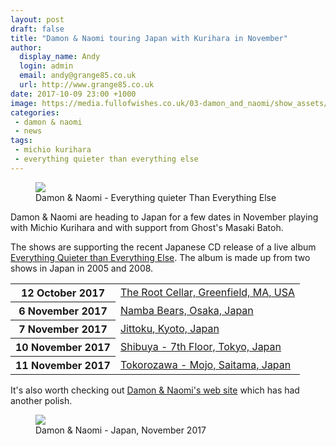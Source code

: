 ```yaml
---
layout: post
draft: false
title: "Damon & Naomi touring Japan with Kurihara in November"
author:
  display_name: Andy
  login: admin
  email: andy@grange85.co.uk
  url: http://www.grange85.co.uk
date: 2017-10-09 23:00 +1000
image: https://media.fullofwishes.co.uk/03-damon_and_naomi/show_assets/2017-11/2017-11-damon-and-naomi-japan.jpg
categories:
 - damon & naomi
 - news
tags:
 - michio kurihara
 - everything quieter than everything else
---
```

<figure class="caption aligncenter"><img src="https://media.fullofwishes.co.uk/03-damon_and_naomi/sleeves/damon-and-naomi-everything-quieter-than-everything-else.jpg" class="img-fluid" /><figcaption>Damon & Naomi - Everything quieter Than Everything Else</figcaption></figure>
<p class="lead">Damon & Naomi are heading to Japan for a few dates in November playing with Michio Kurihara and with support from Ghost's Masaki Batoh.</p>
<p>The shows are supporting the recent Japanese CD release of a live album <a href="/database/damon-and-naomi/releases/damon-and-naomi-everything-quieter-than-everything-else/">Everything Quieter than Everything Else</a>. The album is made up from two shows in Japan in 2005 and 2008.</p>
<table class="table table-striped">
      <tbody><tr>
        <th class="col-md-4">12 October 2017</th>
        <td class="col-md-8"><a href="/database/damon-and-naomi/shows/2017/2017-10-12-damon-and-naomi-root-cellar-greenfield-ma-usa/">The Root Cellar, Greenfield, MA, USA</a></td>
      </tr>
      <tr>
        <th class="col-md-4">6 November 2017</th>
        <td class="col-md-8"><a href="/database/damon-and-naomi/shows/2017/2017-11-06-damon-and-naomi-namba-bears-osaka-japan/">Namba Bears, Osaka, Japan</a></td>
      </tr>
      <tr>
        <th class="col-md-4">7 November 2017</th>
        <td class="col-md-8"><a href="/database/damon-and-naomi/shows/2017/2017-11-07-damon-and-naomi-jittoku-kyoto-japan/">Jittoku, Kyoto, Japan</a></td>
      </tr>
      <tr>
        <th class="col-md-4">10 November 2017</th>
        <td class="col-md-8"><a href="/database/damon-and-naomi/shows/2017/2017-11-10-damon-and-naomi-shibuya-7th-floor-tokyo-japan/">Shibuya - 7th Floor, Tokyo, Japan</a></td>
      </tr>
      <tr>
        <th class="col-md-4">11 November 2017</th>
        <td class="col-md-8"><a href="/database/damon-and-naomi/shows/2017/2017-11-11-damon-and-naomi-tokorozawa-mojo-saitama-japan/">Tokorozawa - Mojo, Saitama, Japan</a></td>
      </tr>
</tbody></table>

<p>It's also worth checking out <a href="http://www.damonandnaomi.com">Damon & Naomi's web site</a> which has had another polish.</p>

<figure class="caption aligncenter"><img src="https://media.fullofwishes.co.uk/03-damon_and_naomi/show_assets/2017-11/2017-11-damon-and-naomi-japan.jpg" class="img-fluid" /><figcaption>Damon & Naomi - Japan, November 2017</figcaption></figure>
